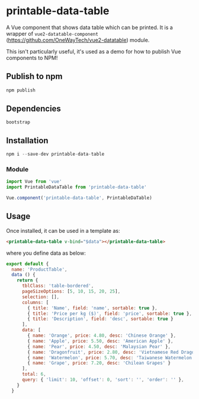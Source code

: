 # printable-data-table

A Vue component that shows data table which can be printed. It is a wrapper of `vue2-datatable-component` (https://github.com/OneWayTech/vue2-datatable) module.

This isn't particularly useful, it's used as a demo for how to publish Vue components to NPM!

## Publish to npm
```js
npm publish
```

## Dependencies

`bootstrap`

## Installation

```js
npm i --save-dev printable-data-table
```

### Module

```js
import Vue from 'vue'
import PrintableDataTable from 'printable-data-table'

Vue.component('printable-data-table', PrintableDaTable)
```

## Usage

Once installed, it can be used in a template as:

```html
<printable-data-table v-bind="$data"></printable-data-table>
```

where you define data as below:

```js
export default {
  name: 'ProductTable',
  data () {
    return {
      tblClass: 'table-bordered',
      pageSizeOptions: [5, 10, 15, 20, 25],
      selection: [],
      columns: [
        { title: 'Name', field: 'name', sortable: true },
        { title: 'Price per kg ($)', field: 'price', sortable: true },
        { title: 'Description', field: 'desc', sortable: true }
      ],
      data: [
        { name: 'Orange', price: 4.80, desc: 'Chinese Orange' },
        { name: 'Apple', price: 5.50, desc: 'American Apple' },
        { name: 'Pear', price: 4.50, desc: 'Malaysian Pear' },
        { name: 'Dragonfruit', price: 2.80, desc: 'Vietnamese Red Dragonfruit' },
        { name: 'Watermelon', price: 5.70, desc: 'Taiwanese Watermelon' },
        { name: 'Grape', price: 7.20, desc: 'Chilean Grapes' }
      ],
      total: 6,
      query: { 'limit': 10, 'offset': 0, 'sort': '', 'order': '' },
    }
  }
  ```

